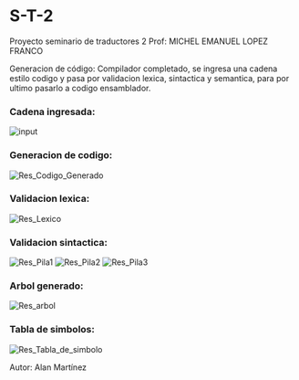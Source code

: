 # S-T-2

Proyecto seminario de traductores 2
Prof: MICHEL EMANUEL LOPEZ FRANCO

Generacion de código: Compilador completado, se ingresa una cadena estilo codigo y pasa por validacion lexica, sintactica y semantica, para por ultimo pasarlo a codigo ensamblador.

### Cadena ingresada:
![input](https://user-images.githubusercontent.com/70921354/205682002-ae7b2e94-c189-49cf-a79b-dbd3c198e6e9.png)

### Generacion de codigo:
![Res_Codigo_Generado](https://user-images.githubusercontent.com/70921354/205682659-5754c987-e229-4694-bcdd-fe2f4b5b489a.png)

### Validacion lexica:
![Res_Lexico](https://user-images.githubusercontent.com/70921354/205682153-401b75ee-b863-4fdb-91e4-adb64f6378f2.png)

### Validacion sintactica:
![Res_Pila1](https://user-images.githubusercontent.com/70921354/205682386-6ba6f874-8ca5-40d2-8a83-d787e3885484.png)
![Res_Pila2](https://user-images.githubusercontent.com/70921354/205682445-b08477e1-88c2-4212-8f85-855f8dcc550d.png)
![Res_Pila3](https://user-images.githubusercontent.com/70921354/205682466-b890f1cb-a84b-4f6b-8717-94d7a854ab93.png)

### Arbol generado:
![Res_arbol](https://user-images.githubusercontent.com/70921354/205682783-58ad8b27-425c-4b65-b18c-fe52fb3bc80a.png)

### Tabla de simbolos:
![Res_Tabla_de_simbolo](https://user-images.githubusercontent.com/70921354/205682872-55fa850b-b2df-4876-a30d-f8f298114f7e.png)


Autor: Alan Martínez


